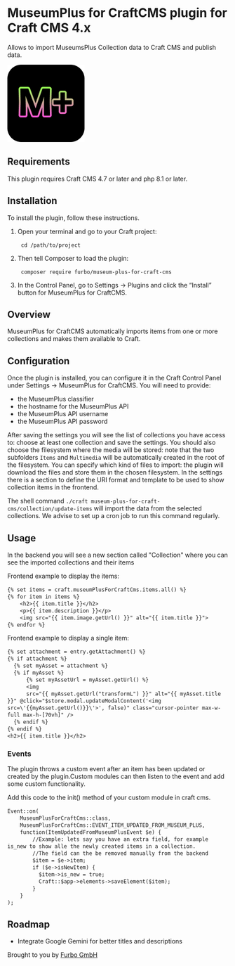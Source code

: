 # MuseumPlus for CraftCMS plugin for Craft CMS 4.x

Allows to import MuseumsPlus Collection data to Craft CMS and publish data.

![Screenshot](resources/img/plugin-logo.png)

## Requirements

This plugin requires Craft CMS 4.7 or later and php 8.1 or later.

## Installation

To install the plugin, follow these instructions.

1. Open your terminal and go to your Craft project:

        cd /path/to/project

2. Then tell Composer to load the plugin:

        composer require furbo/museum-plus-for-craft-cms

3. In the Control Panel, go to Settings → Plugins and click the “Install” button for MuseumPlus for CraftCMS.

## Overview

MuseumPlus for CraftCMS automatically imports items from one or more collections and makes them available to Craft.

## Configuration

Once the plugin is installed, you can configure it in the Craft Control Panel under Settings → MuseumPlus for CraftCMS.
You will need to provide:
- the MuseumPlus classifier
- the hostname for the MuseumPlus API
- the MuseumPlus API username
- the MuseumPlus API password

After saving the settings you will see the list of collections you have access to: choose at least one collection and save the settings.
You should also choose the filesystem where the media will be stored: note that the two subfolders `Items` and `Multimedia` will be automatically created in the root of the filesystem.
You can specify which kind of files to import: the plugin will download the files and store them in the chosen filesystem.
In the settings there is a section to define the URI format and template to be used to show collection items in the frontend.

The shell command `./craft museum-plus-for-craft-cms/collection/update-items` will import the data from the selected collections.
We advise to set up a cron job to run this command regularly.

## Usage

In the backend you will see a new section called "Collection" where you can see the imported collections and their items

Frontend example to display the items:
```
{% set items = craft.museumPlusForCraftCms.items.all() %}
{% for item in items %}
    <h2>{{ item.title }}</h2>
    <p>{{ item.description }}</p>
    <img src="{{ item.image.getUrl() }}" alt="{{ item.title }}">
{% endfor %}
```

Frontend example to display a single item:
```
{% set attachment = entry.getAttachment() %}
{% if attachment %}
  {% set myAsset = attachment %}
  {% if myAsset %}
      {% set myAssetUrl = myAsset.getUrl() %}
      <img 
      src="{{ myAsset.getUrl("transformL") }}" alt="{{ myAsset.title }}" @click="$store.modal.updateModalContent('<img src=\'{{myAsset.getUrl()}}\'>', false)" class="cursor-pointer max-w-full max-h-[70vh]" />
  {% endif %}
{% endif %}
<h2>{{ item.title }}</h2>
```

### Events

The plugin throws a custom event after an item has been updated or created by the plugin.Custom modules can then listen to the event and add some custom functionality.

Add this code to the init() method of your custom module in craft cms.

```
Event::on(
    MuseumPlusForCraftCms::class,
    MuseumPlusForCraftCms::EVENT_ITEM_UPDATED_FROM_MUSEUM_PLUS,
    function(ItemUpdatedFromMuseumPlusEvent $e) {
        //Example: lets say you have an extra field, for example is_new to show alle the newly created items in a collection.
        //The field can the be removed manually from the backend
        $item = $e->item;
        if ($e->isNewItem) {
          $item->is_new = true;
          Craft::$app->elements->saveElement($item);
        }
    }
);

```


## Roadmap

* Integrate Google Gemini for better titles and descriptions

Brought to you by [Furbo GmbH](https://furbo.ch)
